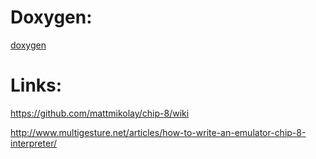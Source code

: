 # Doxygen:
[doxygen](html/index.html)


# Links:

https://github.com/mattmikolay/chip-8/wiki

http://www.multigesture.net/articles/how-to-write-an-emulator-chip-8-interpreter/